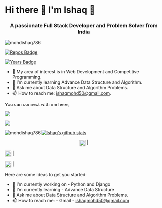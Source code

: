 
# Hi there 👋 I'm Ishaq  👾
<h3 align="center">A passionate Full Stack Developer and Problem Solver from India</h3>

<img src="https://komarev.com/ghpvc/?username=mohdishaq786" alt="mohdishaq786" />
  
[![Repos Badge](https://badges.pufler.dev/repos/mohdishaq786)](https://badges.pufler.dev)

[![Years Badge](https://badges.pufler.dev/years/mohdishaq786)](https://badges.pufler.dev)


- 🔭 My area of interest is in Web Development and Competitive Programming. 
- 🌱 I’m currently learning Advance Data Structure and Algorithm.
- 💬 Ask me about  Data Structure and Algorithm Problems.
- 📫 How to reach me: ishaqmohd50@gmail.com.

You can connect with me here,

[<img src="https://img.shields.io/badge/linkedin-%230077B5.svg?&style=for-the-badge&logo=linkedin&logoColor=white"/>](https://www.linkedin.com/in/mohd-ishaq-146483185/)

[<img src="https://img.shields.io/badge/WHATSAPP-%2325D366.svg?&style=for-the-badge&logo=whatsapp&logoColor=white"/>](https://wa.me/917844923278)

[![Ishaq’s github stats](https://github-readme-stats.vercel.app/api?username=mohdishaq786)](https://github.com/mohdishaq786/github-readme-stats)<img align="left" src="https://github-readme-stats.vercel.app/api/top-langs/?username=mohdishaq786&layout=compact&hide=html" alt="mohdishaq786" />




<p align="center"> 
<a href="https://codechef.com/users/ishaq786" ><img align="center" target="blank"><img align="center" src="https://cdn.jsdelivr.net/npm/simple-icons@3.0.1/icons/codechef.svg" alt=“mohd-Ishaq-data" height="20" width="20" /></a> |
</P>
<a href="https://www.hackerrank.com/ishaq786" ><img align="center" target="blank"><img align="center" src="https://cdn.jsdelivr.net/npm/simple-icons@3.0.1/icons/hackerrank.svg" alt=“mohd-Ishaq-data" height="20" width="20" /></a> | 
</P>
<a href="http://codeforces.com/profile/Ishaq7860" ><img align="center" target="blank"><img align="center" src="https://cdn.jsdelivr.net/npm/simple-icons@3.0.1/icons/codeforces.svg" alt=“mohd-Ishaq-data" height="20" width="20" /></a> | 
</P>

Here are some ideas to get you started:

- 🔭 I’m currently working on - Python and Django
- 🌱 I’m currently learning - Advance Data Structure
- 💬 Ask me about  Data Structure and Algorithm Problems.
- 📫 How to reach me: - Gmail -  ishaqmohd50@gmail.com

